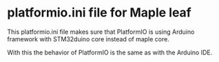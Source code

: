 # platformio.ini file for Maple leaf

This platformio.ini file makes sure that PlatformIO is using 
Arduino framework with STM32duino core instead of maple core.

With this the behavior of PlatformIO is the same as with the Arduino IDE.

